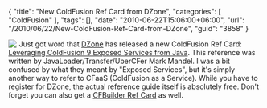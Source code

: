 {
	"title": "New ColdFusion Ref Card from DZone",
	"categories": [
		"ColdFusion"
	],
	"tags": [],
	"date": "2010-06-22T15:06:00+06:00",
	"url": "/2010/06/22/New-ColdFusion-Ref-Card-from-DZone",
	"guid": "3858"
}

<img src="http://www.raymondcamden.com/images/cfjedi/Capture.PNG" align="left" style="margin-right:5px" /> Just got word that <a href="http://dzone.com">DZone</a> has released a new ColdFusion Ref Card: <a href="http://refcardz.dzone.com/refcardz/leveraging-coldfusion-9?oid=hom24471">Leveraging ColdFusion 9 Exposed Services from Java</a>. This reference was written by JavaLoader/Transfer/UberCFer Mark Mandel. I was a bit confused by what they meant by "Exposed Services", but it's simply another way to refer to CFaaS (ColdFusion as a Service). While you have to register for DZone, the actual reference guide itself is absolutely free. Don't forget you can also get a <a href="http://refcardz.dzone.com/refcardz/getting-started-adobe?oid=hom19601">CFBuilder Ref Card</a> as well.

<br clear="left">